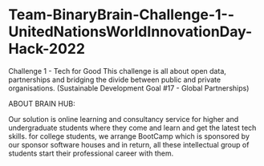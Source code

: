 # Team-BinaryBrain-Challenge-1--UnitedNationsWorldInnovationDay-Hack-2022
Challenge 1 - Tech for Good
This challenge is all about open data, partnerships and bridging the divide between public and private organisations. 
(Sustainable Development Goal #17 - Global Partnerships)

ABOUT BRAIN HUB:

Our solution is online learning and consultancy service for higher and undergraduate students where they come and learn and get the latest tech skills. for college students, we arrange BootCamp which is sponsored by our sponsor software houses and in return, all these intellectual group of students start their professional career with them. 
